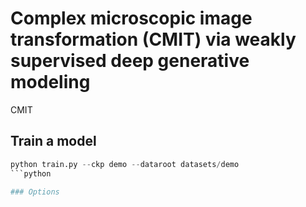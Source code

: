 # Complex microscopic image transformation (CMIT) via weakly supervised deep generative modeling
CMIT

##  Train a model
```python
python train.py --ckp demo --dataroot datasets/demo
```python

### Options
